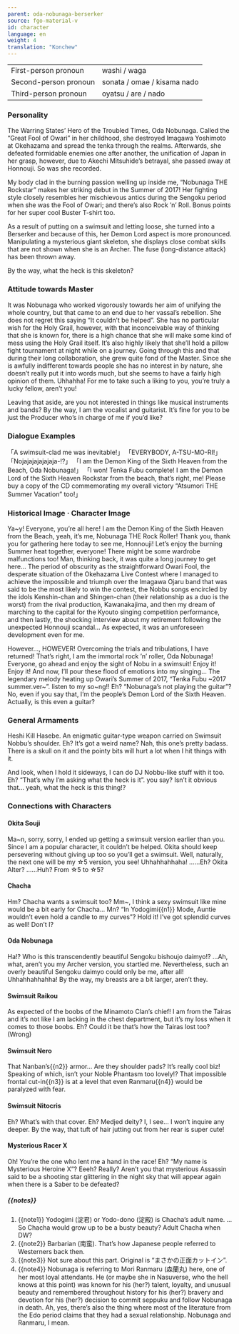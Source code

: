 ```yaml
---
parent: oda-nobunaga-berserker
source: fgo-material-v
id: character
language: en
weight: 4
translation: "Konchew"
---
```


<table>
  <tr><td>First-person pronoun</td><td>washi / waga</td></tr>
  <tr><td>Second-person pronoun</td><td>sonata / omae / kisama nado</td></tr>
  <tr><td>Third-person pronoun</td><td>oyatsu / are / nado</td></tr>
</table>

### Personality

The Warring States’ Hero of the Troubled Times, Oda Nobunaga. Called the “Great Fool of Owari” in her childhood, she destroyed Imagawa Yoshimoto at Okehazama and spread the tenka through the realms.
Afterwards, she defeated formidable enemies one after another, the unification of Japan in her grasp, however, due to Akechi Mitsuhide’s betrayal, she passed away at Honnouji. So was she recorded.

My body clad in the burning passion welling up inside me, “Nobunaga THE Rockstar” makes her striking debut in the Summer of 2017!
Her fighting style closely resembles her mischievous antics during the Sengoku period when she was the Fool of Owari; and there’s also Rock ’n’ Roll. Bonus points for her super cool Buster T-shirt too.

As a result of putting on a swimsuit and letting loose, she turned into a Berserker and because of this, her Demon Lord aspect is more pronounced.
Manipulating a mysterious giant skeleton, she displays close combat skills that are not shown when she is an Archer. The fuse (long-distance attack) has been thrown away.

By the way, what the heck is this skeleton?

### Attitude towards Master

It was Nobunaga who worked vigorously towards her aim of unifying the whole country, but that came to an end due to her vassal’s rebellion.
She does not regret this saying “It couldn’t be helped”. She has no particular wish for the Holy Grail, however, with that inconceivable way of thinking that she is known for, there is a high chance that she will make some kind of mess using the Holy Grail itself. It’s also highly likely that she’ll hold a pillow fight tournament at night while on a journey.
Going through this and that during their long collaboration, she grew quite fond of the Master.
Since she is awfully indifferent towards people she has no interest in by nature, she doesn’t really put it into words much, but she seems to have a fairly high opinion of them.
Uhhahha! For me to take such a liking to you, you’re truly a lucky fellow, aren’t you!

Leaving that aside, are you not interested in things like musical instruments and bands? By the way, I am the vocalist and guitarist. It’s fine for you to be just the Producer who’s in charge of me if you’d like?

### Dialogue Examples

「A swimsuit-clad me was inevitable!」
「EVERYBODY, A-TSU-MO-RI!」
「Nojajajajajajaja-!?」
「I am the Demon King of the Sixth Heaven from the Beach, Oda Nobunaga!」
「I won! Tenka Fubu complete! I am the Demon Lord of the Sixth Heaven Rockstar from the beach, that’s right, me! Please buy a copy of the CD commemorating my overall victory “Atsumori THE Summer Vacation” too!」

### Historical Image · Character Image

Ya~y! Everyone, you’re all here! I am the Demon King of the Sixth Heaven from the Beach, yeah, it’s me, Nobunaga THE Rock Roller!
Thank you, thank you for gathering here today to see me, Honnouji! Let’s enjoy the burning Summer heat together, everyone! There might be some wardrobe malfunctions too!
Man, thinking back, it was quite a long journey to get here… The period of obscurity as the straightforward Owari Fool, the desperate situation of the Okehazama Live Contest where I managed to achieve the impossible and triumph over the Imagawa Ojaru band that was said to be the most likely to win the contest, the Nobbu songs encircled by the idols Kenshin-chan and Shingen-chan (their relationship as a duo is the worst) from the rival production, Kawanakajima, and then my dream of marching to the capital for the Kyouto singing competition performance, and then lastly, the shocking interview about my retirement following the unexpected Honnouji scandal… As expected, it was an unforeseen development even for me.

However…, HOWEVER! Overcoming the trials and tribulations, I have returned! That’s right, I am the immortal rock ’n’ roller, Oda Nobunaga! Everyone, go ahead and enjoy the sight of Nobu in a swimsuit! Enjoy it! Enjoy it!
And now, I’ll pour these flood of emotions into my singing… The legendary melody heating up Owari’s Summer of 2017, “Tenka Fubu \~2017 summer.ver\~”. listen to my so~ng!!
Eh? “Nobunaga’s not playing the guitar”? No, even if you say that, I’m the people’s Demon Lord of the Sixth Heaven.
Actually, is this even a guitar?

### General Armaments

Heshi Kill Hasebe. An enigmatic guitar-type weapon carried on Swimsuit Nobbu’s shoulder. Eh? It’s got a weird name? Nah, this one’s pretty badass. There is a skull on it and the pointy bits will hurt a lot when I hit things with it.

And look, when I hold it sideways, I can do DJ Nobbu-like stuff with it too. Eh? “That’s why I’m asking what the heck is it”. you say? Isn’t it obvious that… yeah, what the heck is this thing!?

### Connections with Characters

#### Okita Souji

Ma~n, sorry, sorry, I ended up getting a swimsuit version earlier than you. Since I am a popular character, it couldn’t be helped. Okita should keep persevering without giving up too so you’ll get a swimsuit. Well, naturally, the next one will be my ☆5 version, you see! Uhhahhahhaha! ……Eh? Okita Alter? ……Huh? From ☆5 to ☆5?

#### Chacha

Hm? Chacha wants a swimsuit too? Mm~, I think a sexy swimsuit like mine would be a bit early for Chacha… Mn? “In Yodogimi{{n1}} Mode, Auntie wouldn’t even hold a candle to my curves”? Hold it! I’ve got splendid curves as well! Don’t I?

#### Oda Nobunaga

Ha!? Who is this transcendently beautiful Sengoku bishoujo daimyo!? …Ah, what, aren’t you my Archer version, you startled me. Nevertheless, such an overly beautiful Sengoku daimyo could only be me, after all! Uhhahhahhahha! By the way, my breasts are a bit larger, aren’t they.

#### Swimsuit Raikou

As expected of the boobs of the Minamoto Clan’s chief! I am from the Tairas and it’s not like I am lacking in the chest department, but it’s my loss when it comes to those boobs. Eh? Could it be that’s how the Tairas lost too? (Wrong)

#### Swimsuit Nero

That Nanban’s{{n2}} armor… Are they shoulder pads? It’s really cool biz! Speaking of which, isn’t your Noble Phantasm too lovely!? That impossible frontal cut-in{{n3}} is at a level that even Ranmaru{{n4}} would be paralyzed with fear.

#### Swimsuit Nitocris

Eh? What’s with that cover. Eh? Medjed deity? I, I see… I won’t inquire any deeper. By the way, that tuft of hair jutting out from her rear is super cute!

#### Mysterious Racer X

Oh! You’re the one who lent me a hand in the race! Eh? “My name is Mysterious Heroine X”? Eeeh? Really? Aren’t you that mysterious Assassin said to be a shooting star glittering in the night sky that will appear again when there is a Saber to be defeated?

##### {{notes}}

1. {{note1}} Yodogimi (淀君) or Yodo-dono (淀殿) is Chacha’s adult name. …So Chacha would grow up to be a busty beauty? Adult Chacha when DW?
2. {{note2}} Barbarian (南蛮). That’s how Japanese people referred to Westerners back then.
3. {{note3}} Not sure about this part. Original is “まさかの正面カットイン”.
4. {{note4}} Nobunaga is referring to Mori Ranmaru (森蘭丸) here, one of her most loyal attendants. He (or maybe she in Nasuverse, who the hell knows at this point) was known for his (her?) talent, loyalty, and unusual beauty and remembered throughout history for his (her?) bravery and devotion for his (her?) decision to commit seppuku and follow Nobunaga in death. Ah, yes, there’s also the thing where most of the literature from the Edo period claims that they had a sexual relationship. Nobunaga and Ranmaru, I mean.
